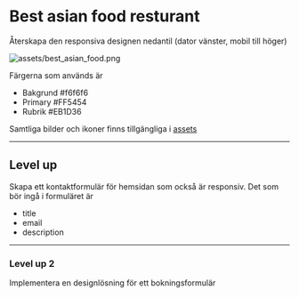 # Best asian food resturant

Återskapa den responsiva designen nedantil (dator vänster, mobil till höger)

![assets/best_asian_food.png](assets/best_asian_food.png)

Färgerna som används är
- Bakgrund #f6f6f6
- Primary  #FF5454
- Rubrik   #EB1D36

Samtliga bilder och ikoner finns tillgängliga i [assets](assets/)

---

## Level up

Skapa ett kontaktformulär för hemsidan som också är responsiv. Det som bör ingå i formuläret är
- title
- email
- description

---

### Level up 2

Implementera en designlösning för ett bokningsformulär
